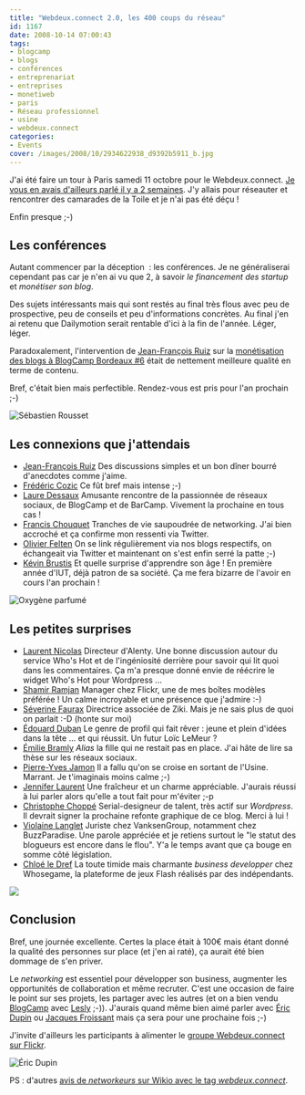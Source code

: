 ```yaml
---
title: "Webdeux.connect 2.0, les 400 coups du réseau"
id: 1167
date: 2008-10-14 07:00:43
tags:
- blogcamp
- blogs
- conférences
- entreprenariat
- entreprises
- monetiweb
- paris
- Réseau professionnel
- usine
- webdeux.connect
categories:
- Events
cover: /images/2008/10/2934622938_d9392b5911_b.jpg
---
```


J'ai été faire un tour à Paris samedi 11 octobre pour le Webdeux.connect. [Je vous en avais d'ailleurs parlé il y a 2 semaines](https://thom4.net/2008/10/03/rendez-vous-octobre-novembre-web2-paris-web/). J'y allais pour réseauter et rencontrer des camarades de la Toile et je n'ai pas été déçu !

Enfin presque ;-)

<!--more-->

## Les conférences

Autant commencer par la déception  : les conférences. Je ne généraliserai cependant pas car je n'en ai vu que 2, à savoir _le financement des startup_ et _monétiser son blog_.

Des sujets intéressants mais qui sont restés au final très flous avec peu de prospective, peu de conseils et peu d'informations concrètes.
Au final j'en ai retenu que Dailymotion serait rentable d'ici à la fin de l'année. Léger, léger.

Paradoxalement, l'intervention de [Jean-François Ruiz](http://webdeux.info) sur la [monétisation des blogs à BlogCamp Bordeaux #6](http://bordeaux.blogcamp.fr/2008/07/05/retour-sur-blogcamp-bordeaux-6/) était de nettement meilleure qualité en terme de contenu.

Bref, c'était bien mais perfectible. Rendez-vous est pris pour l'an prochain ;-)

![Sébastien Rousset](/images/2008/10/2934620836_056e3b5993_z.jpg)

## Les connexions que j'attendais

*   [Jean-François Ruiz](http://webdeux.info)
Des discussions simples et un bon dîner bourré d'anecdotes comme j'aime.
*   [Frédéric Cozic](https://cozic.fr)
Ce fût bref mais intense ;-)
*   [Laure Dessaux](http://www.lauredessaux.com/blog/)
Amusante rencontre de la passionnée de réseaux sociaux, de BlogCamp et de BarCamp. Vivement la prochaine en tous cas !
*   [Francis Chouquet](http://fran6art.com)
Tranches de vie saupoudrée de networking. J'ai bien accroché et ça confirme mon ressenti via Twitter.
*   [Olivier Felten](http://felten.biz)
On se link régulièrement via nos blogs respectifs, on échangeait via Twitter et maintenant on s'est enfin serré la patte ;-)
*   [Kévin Brustis](http://kjame.com)
Et quelle surprise d'apprendre son âge ! En première année d'IUT, déjà patron de sa société. Ça me fera bizarre de l'avoir en cours l'an prochain !

![Oxygène parfumé](/images/2008/10/2938383121_bb0b4c1c31_z.jpg)

## Les petites surprises

*   [Laurent Nicolas](http://alenty.com)
Directeur d'Alenty. Une bonne discussion autour du service Who's Hot et de l'ingéniosité derrière pour savoir qui lit quoi dans les commentaires. Ça m'a presque donné envie de réécrire le widget Who's Hot pour Wordpress ...
*   [Shamir Ramjan](http://www.ramjan.com/)
Manager chez Flickr, une de mes boîtes modèles préférée ! Un calme incroyable et une présence que j'admire :-)
*   [Séverine Faurax](http://my.ziki.com/severine)
Directrice associée de Ziki. Mais je ne sais plus de quoi on parlait :-D (honte sur moi)
*   [Édouard Duban](http://www.ziki.com/fr/dubano+7386)
Le genre de profil qui fait rêver : jeune et plein d'idées dans la tête ... et qui réussit. Un futur Loïc LeMeur ?
*   [Émilie Bramly](http://blogtendancescom.agregablogs.com/)
_Alias_ la fille qui ne restait pas en place. J'ai hâte de lire sa thèse sur les réseaux sociaux.
*   [Pierre-Yves Jamon](http://blog.pym.me/)
Il a fallu qu'on se croise en sortant de l'Usine. Marrant. Je t'imaginais moins calme ;-)
*   [Jennifer Laurent](http://littlegirl.fr)
Une fraîcheur et un charme appréciable. J'aurais réussi à lui parler alors qu'elle a tout fait pour m'éviter ;-p
*   [Christophe Choppé](http://reservoirbuzz.com)
Serial-designeur de talent, très actif sur _Wordpress_. Il devrait signer la prochaine refonte graphique de ce blog. Merci à lui !
*   [Violaine Langlet](http://blog.legitiname.com/author/vlanglet/)
Juriste chez VanksenGroup, notamment chez BuzzParadise. Une parole appréciée et je retiens surtout le "le statut des blogueurs est encore dans le flou". Y'a le temps avant que ça bouge en somme côté législation.
*   [Chloé le Dref](http://www.whosegame.com/)
La toute timide mais charmante _business developper_ chez Whosegame, la plateforme de jeux Flash réalisés par des indépendants.

![](/images/2008/10/2933767005_7fedf34fee_z.jpg)

## Conclusion

Bref, une journée excellente. Certes la place était à 100€ mais étant donné la qualité des personnes sur place (et j'en ai raté), ça aurait été bien dommage de s'en priver.

Le _networking_ est essentiel pour développer son business, augmenter les opportunités de collaboration et même recruter. C'est une occasion de faire le point sur ses projets, les partager avec les autres (et on a bien vendu [BlogCamp](http://blogcamp.fr) avec [Lesly](http://leslyg.com) ;-)).
J'aurais quand même bien aimé parler avec [Éric Dupin](https://www.presse-citron.net/) ou [Jacques Froissant](http://altaide.typepad.com) mais ça sera pour une prochaine fois ;-)

J'invite d'ailleurs les participants à alimenter le [groupe Webdeux.connect sur Flickr](https://www.flickr.com/groups/webdeux-connect/).

![Éric Dupin](/images/2008/10/2939245570_07bd17d7fa_z.jpg)

PS : d'autres [avis de _networkeurs_ sur Wikio avec le tag _webdeux.connect_](http://www.wikio.fr/blogs/search/webdeux.connect).
